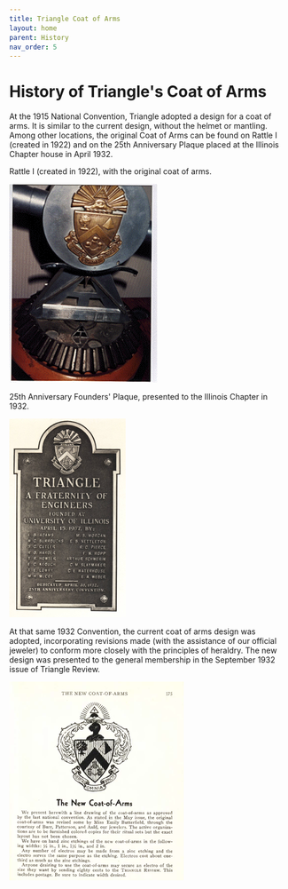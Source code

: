 ```yaml
---
title: Triangle Coat of Arms
layout: home
parent: History
nav_order: 5
---
```

# History of Triangle's Coat of Arms

At the 1915 National Convention, Triangle adopted a design for a coat of arms. It is similar to the current design, without the helmet or mantling. Among other locations, the original Coat of Arms can be found on Rattle I (created in 1922) and on the 25th Anniversary Plaque placed at the Illinois Chapter house in April 1932.

Rattle I (created in 1922), with the original coat of arms.

![Rattle I}](/assets/images/rattle.png "Rattle I")

25th Anniversary Founders' Plaque, presented to the Illinois Chapter in 1932.

![Founders Plaque](/assets/images/plaque.png "Founders Plaque")

At that same 1932 Convention, the current coat of arms design was adopted, incorporating revisions made (with the assistance of our official jeweler) to conform more closely with the principles of heraldry. The new design was presented to the general membership in the September 1932 issue of Triangle Review.

![New Coat of Arms](/assets/images/cofa_review.png "New Coat of Arms")


